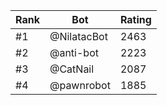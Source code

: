 Rank|Bot|Rating
---|---|---
#1|@NilatacBot|2463
#2|@anti-bot|2223
#3|@CatNail|2087
#4|@pawnrobot|1885
